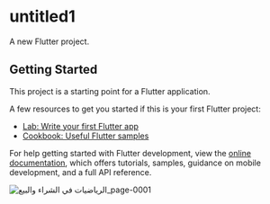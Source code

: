 # untitled1

A new Flutter project.

## Getting Started

This project is a starting point for a Flutter application.

A few resources to get you started if this is your first Flutter project:

- [Lab: Write your first Flutter app](https://docs.flutter.dev/get-started/codelab)
- [Cookbook: Useful Flutter samples](https://docs.flutter.dev/cookbook)

For help getting started with Flutter development, view the
[online documentation](https://docs.flutter.dev/), which offers tutorials,
samples, guidance on mobile development, and a full API reference.

![الرياضيات في الشراء والبيع_page-0001](https://github.com/shrouk-mohamed/Shop_app/assets/113750419/8d2c997d-8a96-4c64-8a8f-b82928bd6c48)
